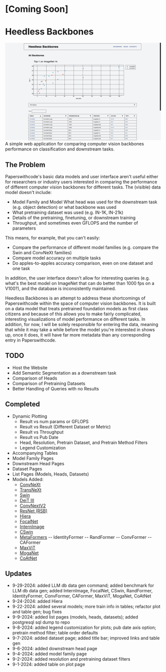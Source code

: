 # [Coming Soon]

# Heedless Backbones
![Alt text](assets/plot_view.png?raw=true "Plot View")
A simple web application for comparing computer vision backbones performance on classification and downstream tasks.

## The Problem
Paperswithcode's basic data models and user interface aren't useful either for researchers or industry users interested in comparing the performance of different computer vision backbones for different tasks. The (visible) data model doesn't include:
- Model Family and Model What head was used for the downstream task (e.g. object detection) or what backbone was used
- What pretraining dataset was used (e.g. IN-1K, IN-21k)
- Details of the pretraining, finetuning, or downstream training
- Throughput, and sometimes even GFLOPS and the number of parameters

This means, for example, that you can't easily:
- Compare the performance of different model families (e.g. compare the Swin and ConvNeXt families)
- Compare model accuracy on multiple tasks
- Do apples-to-apples accuracy comparison, even on one dataset and one task

In addition, the user interface doesn't allow for interesting queries (e.g. what's the best model on ImageNet that can do better than 1000 fps on a V100?), and the database is inconsistently maintained.

Heedless Backbones is an attempt to address these shortcomings of Paperswithcode within the space of computer vision backbones. It is built on a data model that treats pretrained foundation models as first class citizens and because of this allows you to make fairly complicated, interesting visualizations of model performance on different tasks. In addition, for now, I will be solely responsible for entering the data, meaning that while it may take a while before the model you're interested in shows up, once it does, it will have far more metadata than any corresponding entry in Paperswithcode.

## TODO
- Host the Website
- Add Semantic Segmentation as a downstream task
- Comparison of Heads
- Comparison of Pretraining Datasets
- Better Handling of Queries with no Results

## Completed
- Dynamic Plotting
  - Result vs num params or GFLOPS
  - Result vs Result (Different Dataset or Metric)
  - Result vs Throughput
  - Result vs Pub Date
  - Head, Resolution, Pretrain Dataset, and Pretrain Method Filters 
  - Legend Customization
- Accompanying Tables
- Model Family Pages
- Downstream Head Pages
- Dataset Pages
- List Pages (Models, Heads, Datasets)
- Models Added:
  - [ConvNeXt](https://arxiv.org/abs/2201.03545)
  - [TransNeXt](https://arxiv.org/abs/2311.17132)
  - [Swin](https://arxiv.org/abs/2103.14030)
  - [DeiT III](https://arxiv.org/abs/2204.07118)
  - [ConvNextV2](https://arxiv.org/abs/2301.00808)
  - [ResNet (RSB)](https://arxiv.org/abs/2110.00476)
  - [Hiera](https://arxiv.org/abs/2306.00989)
  - [FocalNet](https://arxiv.org/abs/2203.11926)
  - [InternImage](https://arxiv.org/abs/2211.05778)
  - [CSwin](https://arxiv.org/abs/2107.00652)
  - [MetaFormers](https://arxiv.org/abs/2210.13452)
  -- IdentityFormer
  -- RandFormer
  -- ConvFormer
  -- CAFormer
  - [MaxViT](https://arxiv.org/abs/2204.01697)
  - [MogaNet](https://arxiv.org/pdf/2211.03295)
  - [CoAtNet](https://arxiv.org/abs/2108.12895)

## Updates
- 9-29-2024: added LLM db data gen command; added benchmark for LLM db data gen; added InternImage, FocalNet, CSwin, RandFormer, IdentityFormer, ConvFormer, CAFormer, MaxViT, MogaNet, CoAtNet
- 9-24-2024: added Hiera
- 9-22-2024: added several models; more train info in tables; refactor plot and table gen; bug fixes
- 9-9-2024: added list pages (models, heads, datasets); added postgresql sql dump to repo
- 9-8-2024: added legend customization for plots; pub date axis option; pretrain method filter; table order defaults
- 9-7-2024: added dataset page; added title bar; improved links and table gen
- 9-6-2024: added downstream head page
- 9-4-2024: added model family page
- 9-2-2024: added resolution and pretraining dataset filters
- 9-1-2024: added table on plot page
